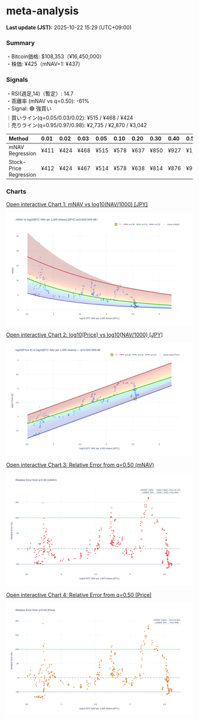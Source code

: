# meta-analysis


<!--REPORT:START-->
**Last update (JST):** 2025-10-22 15:29 (UTC+09:00)

### Summary
・Bitcoin価格: $108,353（¥16,450,000）  
・株価: ¥425（mNAV=1: ¥437）

### Signals
・RSI(週足,14)（暫定）: 14.7  
・乖離率 (mNAV vs q=0.50): -61%  
・Signal: 🟣 強買い  
｜買いライン(q=0.05/0.03/0.02): ¥515 / ¥468 / ¥424  
｜売りライン(q=0.95/0.97/0.98): ¥2,735 / ¥2,870 / ¥3,042

| Method                 | 0.01   | 0.02   | 0.03   | 0.05   | 0.10   | 0.20   | 0.30   | 0.40   | 0.50   | 0.60   | 0.70   | 0.80   | 0.90   | 0.95   | 0.97   | 0.98   | 0.99   |
|:-----------------------|:-------|:-------|:-------|:-------|:-------|:-------|:-------|:-------|:-------|:-------|:-------|:-------|:-------|:-------|:-------|:-------|:-------|
| mNAV Regression        | ¥411   | ¥424   | ¥468   | ¥515   | ¥578   | ¥637   | ¥850   | ¥927   | ¥1,087 | ¥1,282 | ¥1,401 | ¥1,784 | ¥2,421 | ¥2,735 | ¥2,870 | ¥3,042 | ¥3,048 |
| Stock-Price Regression | ¥412   | ¥424   | ¥467   | ¥514   | ¥578   | ¥638   | ¥814   | ¥876   | ¥971   | ¥1,136 | ¥1,287 | ¥1,719 | ¥2,268 | ¥2,473 | ¥2,524 | ¥2,774 | ¥2,788 |

### Charts
[Open interactive Chart 1: mNAV vs log10(NAV/1000) [JPY]](https://tkzm240.github.io/meta-analysis/fig1.html)

![fig1](assets/fig1.png)

[Open interactive Chart 2: log10(Price) vs log10(NAV/1000) [JPY]](https://tkzm240.github.io/meta-analysis/fig2.html)

![fig2](assets/fig2.png)

[Open interactive Chart 3: Relative Error from q=0.50 (mNAV)](https://tkzm240.github.io/meta-analysis/fig3.html)

![fig3](assets/fig3.png)

[Open interactive Chart 4: Relative Error from q=0.50 (Price)](https://tkzm240.github.io/meta-analysis/fig4.html)

![fig4](assets/fig4.png)
<!--REPORT:END-->
